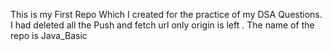 This is my First Repo Which I created for the practice of my DSA Questions.
I had deleted all the Push and fetch url only origin is left .
The name of the repo is Java_Basic

